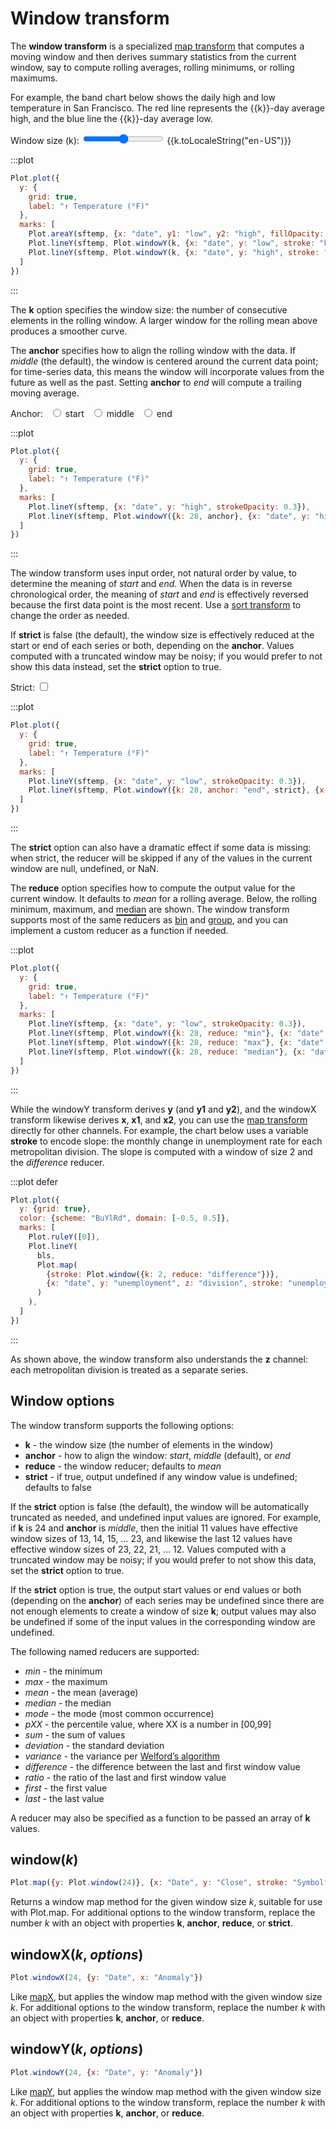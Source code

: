 <script setup>

import * as Plot from "@observablehq/plot";
import * as d3 from "d3";
import {ref, shallowRef, onMounted} from "vue";
import sftemp from "../data/sf-temperatures.ts";

const k = ref(7);
const loss = ref(0.01);
const anchor = ref("end");
const strict = ref(true);
const reduce = ref("mean");
const bls = shallowRef([]);

onMounted(() => {
  d3.csv("../data/bls-metro-unemployment.csv", d3.autoType).then((data) => (bls.value = data));
});

</script>

# Window transform

The **window transform** is a specialized [map transform](./map.md) that computes a moving window and then derives summary statistics from the current window, say to compute rolling averages, rolling minimums, or rolling maximums.

For example, the band chart below shows the daily high and low temperature in San Francisco. The <span style="border-bottom: solid 2px var(--vp-c-red)">red</span> line represents the {{k}}-day average high, and the <span style="border-bottom: solid 2px var(--vp-c-blue)">blue</span> line the {{k}}-day average low.

<p>
  <label class="label-input">
    <span>Window size (k):</span>
    <input type="range" v-model.number="k" min="1" max="100" step="1" />
    <span style="font-variant-numeric: tabular-nums;">{{k.toLocaleString("en-US")}}</span>
  </label>
</p>

:::plot
```js
Plot.plot({
  y: {
    grid: true,
    label: "↑ Temperature (°F)"
  },
  marks: [
    Plot.areaY(sftemp, {x: "date", y1: "low", y2: "high", fillOpacity: 0.3}),
    Plot.lineY(sftemp, Plot.windowY(k, {x: "date", y: "low", stroke: "blue"})),
    Plot.lineY(sftemp, Plot.windowY(k, {x: "date", y: "high", stroke: "red"}))
  ]
})
```
:::

The **k** option specifies the window size: the number of consecutive elements in the rolling window. A larger window for the rolling mean above produces a smoother curve.

The **anchor** specifies how to align the rolling window with the data. If *middle* (the default), the window is centered around the current data point; for time-series data, this means the window will incorporate values from the future as well as the past. Setting **anchor** to *end* will compute a trailing moving average.

<p>
  <span class="label-input">
    Anchor:
    <label style="margin-left: 0.5em;">
      <input type="radio" name="anchor" value="start" v-model="anchor" /> start
    </label>
    <label style="margin-left: 0.5em;">
      <input type="radio" name="anchor" value="middle" v-model="anchor" /> middle
    </label>
    <label style="margin-left: 0.5em;">
      <input type="radio" name="anchor" value="end" v-model="anchor" /> end
    </label>
  </span>
</p>

:::plot
```js
Plot.plot({
  y: {
    grid: true,
    label: "↑ Temperature (°F)"
  },
  marks: [
    Plot.lineY(sftemp, {x: "date", y: "high", strokeOpacity: 0.3}),
    Plot.lineY(sftemp, Plot.windowY({k: 28, anchor}, {x: "date", y: "high"}))
  ]
})
```
:::

The window transform uses input order, not natural order by value, to determine the meaning of *start* and *end*. When the data is in reverse chronological order, the meaning of *start* and *end* is effectively reversed because the first data point is the most recent. Use a [sort transform](./sort.md) to change the order as needed.

If **strict** is false (the default), the window size is effectively reduced at the start or end of each series or both, depending on the **anchor**. Values computed with a truncated window may be noisy; if you would prefer to not show this data instead, set the **strict** option to true.

<p>
  <label class="label-input">
    Strict:
    <input type="checkbox" v-model="strict" />
  </label>
</p>

:::plot
```js
Plot.plot({
  y: {
    grid: true,
    label: "↑ Temperature (°F)"
  },
  marks: [
    Plot.lineY(sftemp, {x: "date", y: "low", strokeOpacity: 0.3}),
    Plot.lineY(sftemp, Plot.windowY({k: 28, anchor: "end", strict}, {x: "date", y: "low"}))
  ]
})
```
:::

The **strict** option can also have a dramatic effect if some data is missing: when strict, the reducer will be skipped if any of the values in the current window are null, undefined, or NaN.

The **reduce** option specifies how to compute the output value for the current window. It defaults to *mean* for a rolling average. Below, the rolling <span style="border-bottom: solid 2px var(--vp-c-blue)">minimum</span>, <span style="border-bottom: solid 2px var(--vp-c-red)">maximum</span>, and <span style="border-bottom: solid 2px;">median</span> are shown. The window transform supports most of the same reducers as [bin](./bin.md) and [group](./group.md), and you can implement a custom reducer as a function if needed.

:::plot
```js
Plot.plot({
  y: {
    grid: true,
    label: "↑ Temperature (°F)"
  },
  marks: [
    Plot.lineY(sftemp, {x: "date", y: "low", strokeOpacity: 0.3}),
    Plot.lineY(sftemp, Plot.windowY({k: 28, reduce: "min"}, {x: "date", y: "low", stroke: "blue"})),
    Plot.lineY(sftemp, Plot.windowY({k: 28, reduce: "max"}, {x: "date", y: "low", stroke: "red"})),
    Plot.lineY(sftemp, Plot.windowY({k: 28, reduce: "median"}, {x: "date", y: "low"}))
  ]
})
```
:::

While the windowY transform derives **y** (and **y1** and **y2**), and the windowX transform likewise derives **x**, **x1**, and **x2**, you can use the [map transform](./map.md) directly for other channels. For example, the chart below uses a variable **stroke** to encode slope: the monthly change in unemployment rate for each metropolitan division. The slope is computed with a window of size 2 and the *difference* reducer.

:::plot defer
```js
Plot.plot({
  y: {grid: true},
  color: {scheme: "BuYlRd", domain: [-0.5, 0.5]},
  marks: [
    Plot.ruleY([0]),
    Plot.lineY(
      bls,
      Plot.map(
        {stroke: Plot.window({k: 2, reduce: "difference"})},
        {x: "date", y: "unemployment", z: "division", stroke: "unemployment"}
      )
    ),
  ]
})
```
:::

As shown above, the window transform also understands the **z** channel: each metropolitan division is treated as a separate series.

## Window options

The window transform supports the following options:

* **k** - the window size (the number of elements in the window)
* **anchor** - how to align the window: *start*, *middle* (default), or *end*
* **reduce** - the window reducer; defaults to *mean*
* **strict** - if true, output undefined if any window value is undefined; defaults to false

If the **strict** option is false (the default), the window will be automatically truncated as needed, and undefined input values are ignored. For example, if **k** is 24 and **anchor** is *middle*, then the initial 11 values have effective window sizes of 13, 14, 15, … 23, and likewise the last 12 values have effective window sizes of 23, 22, 21, … 12. Values computed with a truncated window may be noisy; if you would prefer to not show this data, set the **strict** option to true.

If the **strict** option is true, the output start values or end values or both (depending on the **anchor**) of each series may be undefined since there are not enough elements to create a window of size **k**; output values may also be undefined if some of the input values in the corresponding window are undefined.

The following named reducers are supported:

* *min* - the minimum
* *max* - the maximum
* *mean* - the mean (average)
* *median* - the median
* *mode* - the mode (most common occurrence)
* *pXX* - the percentile value, where XX is a number in [00,99]
* *sum* - the sum of values
* *deviation* - the standard deviation
* *variance* - the variance per [Welford’s algorithm](https://en.wikipedia.org/wiki/Algorithms_for_calculating_variance#Welford's_online_algorithm)
* *difference* - the difference between the last and first window value
* *ratio* - the ratio of the last and first window value
* *first* - the first value
* *last* - the last value

A reducer may also be specified as a function to be passed an array of **k** values.

## window(*k*)

```js
Plot.map({y: Plot.window(24)}, {x: "Date", y: "Close", stroke: "Symbol"})
```

Returns a window map method for the given window size *k*, suitable for use with Plot.map. For additional options to the window transform, replace the number *k* with an object with properties **k**, **anchor**, **reduce**, or **strict**.

## windowX(*k*, *options*)

```js
Plot.windowX(24, {y: "Date", x: "Anomaly"})
```

Like [mapX](./map.md#mapx-map-options), but applies the window map method with the given window size *k*. For additional options to the window transform, replace the number *k* with an object with properties **k**, **anchor**, or **reduce**.

## windowY(*k*, *options*)

```js
Plot.windowY(24, {x: "Date", y: "Anomaly"})
```

Like [mapY](./map.md#mapy-map-options), but applies the window map method with the given window size *k*. For additional options to the window transform, replace the number *k* with an object with properties **k**, **anchor**, or **reduce**.
